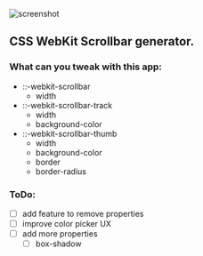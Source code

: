 ![screenshot](https://i.imgur.com/ivwF37h.png)

## CSS WebKit Scrollbar generator.

### What can you tweak with this app:

- ::-webkit-scrollbar
  - width
- ::-webkit-scrollbar-track
  - width
  - background-color
- ::-webkit-scrollbar-thumb
  - width
  - background-color
  - border
  - border-radius

### ToDo:

- [ ] add feature to remove properties
- [ ] improve color picker UX
- [ ] add more properties
  - [ ] box-shadow
